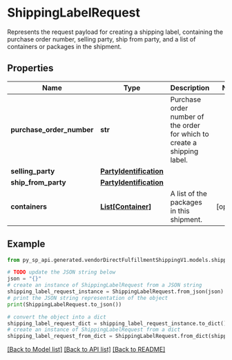 # ShippingLabelRequest

Represents the request payload for creating a shipping label, containing the purchase order number, selling party, ship from party, and a list of containers or packages in the shipment.

## Properties

Name | Type | Description | Notes
------------ | ------------- | ------------- | -------------
**purchase_order_number** | **str** | Purchase order number of the order for which to create a shipping label. | 
**selling_party** | [**PartyIdentification**](PartyIdentification.md) |  | 
**ship_from_party** | [**PartyIdentification**](PartyIdentification.md) |  | 
**containers** | [**List[Container]**](Container.md) | A list of the packages in this shipment. | [optional] 

## Example

```python
from py_sp_api.generated.vendorDirectFulfillmentShippingV1.models.shipping_label_request import ShippingLabelRequest

# TODO update the JSON string below
json = "{}"
# create an instance of ShippingLabelRequest from a JSON string
shipping_label_request_instance = ShippingLabelRequest.from_json(json)
# print the JSON string representation of the object
print(ShippingLabelRequest.to_json())

# convert the object into a dict
shipping_label_request_dict = shipping_label_request_instance.to_dict()
# create an instance of ShippingLabelRequest from a dict
shipping_label_request_from_dict = ShippingLabelRequest.from_dict(shipping_label_request_dict)
```
[[Back to Model list]](../README.md#documentation-for-models) [[Back to API list]](../README.md#documentation-for-api-endpoints) [[Back to README]](../README.md)


